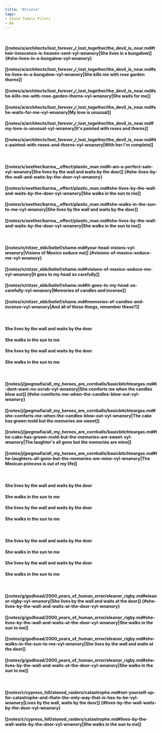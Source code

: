 ```yaml
---
title: "Atlanta"
tags:
- Stone Temple Pilots
- №4
---
```

&nbsp;
#### [[notes/a/architects/lost_forever_∕∕_lost_together/the_devil_is_near.md#their-innocence-is-heaven-sent-vyl-wnanory|She lives in a bungalow]] {#she-lives-in-a-bungalow-vyl-wnanory}
#### [[notes/a/architects/lost_forever_∕∕_lost_together/the_devil_is_near.md#she-lives-in-a-bungalow-vyl-wnanory|She kills me with rose garden thorns]]
#### [[notes/a/architects/lost_forever_∕∕_lost_together/the_devil_is_near.md#she-kills-me-with-rose-garden-thorns-vyl-wnanory|She waits for me]]
#### [[notes/a/architects/lost_forever_∕∕_lost_together/the_devil_is_near.md#she-waits-for-me-vyl-wnanory|My love is unusual]]
#### [[notes/a/architects/lost_forever_∕∕_lost_together/the_devil_is_near.md#my-love-is-unusual-vyl-wnanory|It's painted with roses and thorns]]
#### [[notes/a/architects/lost_forever_∕∕_lost_together/the_devil_is_near.md#its-painted-with-roses-and-thorns-vyl-wnanory|With her I'm complete]]
&nbsp;
#### [[notes/s/seether/karma__effect/plastic_man.md#i-am-a-perfect-sale-vyl-wnanory|She lives by the wall and waits by the door]] {#she-lives-by-the-wall-and-waits-by-the-door-vyl-wnanory}
#### [[notes/s/seether/karma__effect/plastic_man.md#she-lives-by-the-wall-and-waits-by-the-door-vyl-wnanory|She walks in the sun to me]]
#### [[notes/s/seether/karma__effect/plastic_man.md#she-walks-in-the-sun-to-me-vyl-wnanory|She lives by the wall and waits by the door]]
#### [[notes/s/seether/karma__effect/plastic_man.md#she-lives-by-the-wall-and-waits-by-the-door-vyl-wnanory|She walks in the sun to me]]
&nbsp;
#### [[notes/n/nitzer_ebb/belief/shame.md#your-head-visions-vyl-wnanory|Visions of Mexico seduce me]] {#visions-of-mexico-seduce-me-vyl-wnanory}
#### [[notes/n/nitzer_ebb/belief/shame.md#visions-of-mexico-seduce-me-vyl-wnanory|It goes to my head so carefully]]
#### [[notes/n/nitzer_ebb/belief/shame.md#it-goes-to-my-head-so-carefully-vyl-wnanory|Memories of candles and incense]]
#### [[notes/n/nitzer_ebb/belief/shame.md#memories-of-candles-and-incense-vyl-wnanory|And all of these things, remember these?]]
&nbsp;
#### She lives by the wall and waits by the door
#### She walks in the sun to me
#### She lives by the wall and waits by the door
#### She walks in the sun to me
&nbsp;
#### [[notes/j/jpegmafia/all_my_heroes_are_cornballs/basicbitchteargas.md#i-dont-want-no-scrub-vyl-wnanory|She comforts me when the candles blow out]] {#she-comforts-me-when-the-candles-blow-out-vyl-wnanory}
#### [[notes/j/jpegmafia/all_my_heroes_are_cornballs/basicbitchteargas.md#she-comforts-me-when-the-candles-blow-out-vyl-wnanory|The cake has grown mold but the memories are sweet]]
#### [[notes/j/jpegmafia/all_my_heroes_are_cornballs/basicbitchteargas.md#the-cake-has-grown-mold-but-the-memories-are-sweet-vyl-wnanory|The laughter's all gone but the memories are mine]]
#### [[notes/j/jpegmafia/all_my_heroes_are_cornballs/basicbitchteargas.md#the-laughters-all-gone-but-the-memories-are-mine-vyl-wnanory|The Mexican princess is out of my life]]
&nbsp;
#### She lives by the wall and waits by the door
#### She walks in the sun to me
#### She lives by the wall and waits by the door
#### She walks in the sun to me
&nbsp;
#### She lives by the wall and waits by the door
#### She walks in the sun to me
#### She lives by the wall and waits by the door
#### She walks in the sun to me
&nbsp;
#### [[notes/g/godhead/2000_years_of_human_error/eleanor_rigby.md#eleanor-rigby-vyl-wnanory|She lives by the wall and waits at the door]] {#she-lives-by-the-wall-and-waits-at-the-door-vyl-wnanory}
#### [[notes/g/godhead/2000_years_of_human_error/eleanor_rigby.md#she-lives-by-the-wall-and-waits-at-the-door-vyl-wnanory|She walks in the sun to me]]
#### [[notes/g/godhead/2000_years_of_human_error/eleanor_rigby.md#she-walks-in-the-sun-to-me-vyl-wnanory|She lives by the wall and waits at the door]]
#### [[notes/g/godhead/2000_years_of_human_error/eleanor_rigby.md#she-lives-by-the-wall-and-waits-at-the-door-vyl-wnanory|She walks in the sun to me]]
&nbsp;
#### [[notes/c/cypress_hill/stoned_raiders/catastrophe.md#set-yourself-up-for-catastrophe-and-thats-the-only-way-that-is-has-to-be-vyl-wnanory|Lives by the wall, waits by the door]] {#lives-by-the-wall-waits-by-the-door-vyl-wnanory}
#### [[notes/c/cypress_hill/stoned_raiders/catastrophe.md#lives-by-the-wall-waits-by-the-door-vyl-wnanory|She walks in the sun to me]]
